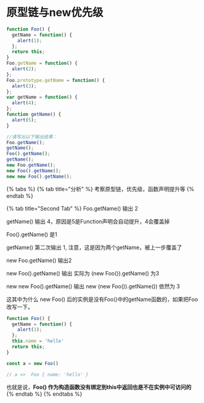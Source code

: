 # 原型链与new优先级

```javascript
function Foo() {
  getName = function() {
    alert(1);
  };
  return this;
}
Foo.getName = function() {
  alert(2);
};
Foo.prototype.getName = function() {
  alert(3);
};
var getName = function() {
  alert(4);
};
function getName() {
  alert(5);
}

//请写出以下输出结果：
Foo.getName();
getName();
Foo().getName();
getName();
new Foo.getName();
new Foo().getName();
new new Foo().getName();
```

{% tabs %}
{% tab title="分析" %}
考察原型链，优先级，函数声明提升等
{% endtab %}

{% tab title="Second Tab" %}
Foo.getName\(\) 输出 2

getName\(\) 输出 4，原因是5是Function声明会自动提升，4会覆盖掉

Foo\(\).getName\(\) 是1

getName\(\) 第二次输出 1, 注意，这是因为两个getName，被上一步覆盖了

new Foo.getName\(\) 输出2

new Foo\(\).getName\(\) 输出 实际为 \(new Foo\(\)\).getName\(\) 为3

new new Foo\(\).getName\(\) 输出 new \(new Foo\(\)\).getName\(\)\) 依然为 3

这其中为什么 new Foo\(\) 后的实例是没有Foo\(\)中的getName函数的，如果把Foo改写一下。

```javascript
function Foo() {
  getName = function() {
    alert(1);
  };
  this.name = 'hello'
  return this;
}

const a = new Foo()

// a =>  Foo { name: 'hello' }
```

也就是说，**Foo\(\) 作为构造函数没有绑定到this中返回也是不在实例中可访问的**
{% endtab %}
{% endtabs %}



